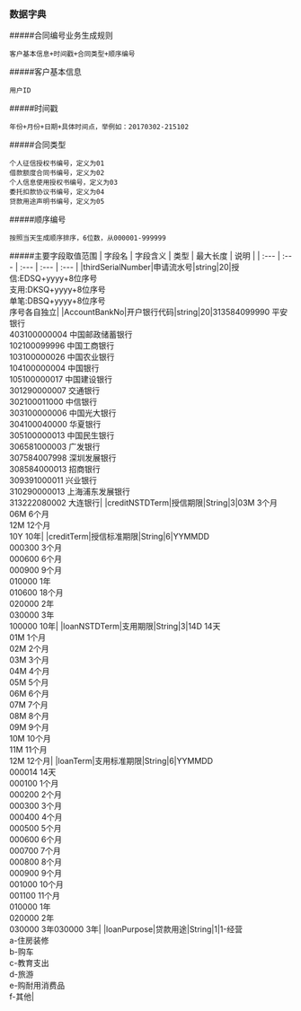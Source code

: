### 数据字典

#####合同编号业务生成规则
```
客户基本信息+时间戳+合同类型+顺序编号
```
#####客户基本信息
```
用户ID
```
#####时间戳
```
年份+月份+日期+具体时间点，举例如：20170302-215102
```
#####合同类型
```
个人征信授权书编号，定义为01
借款额度合同书编号，定义为02
个人信息使用授权书编号，定义为03
委托扣款协议书编号，定义为04
贷款用途声明书编号，定义为05
```
#####顺序编号
```
按照当天生成顺序排序，6位数，从000001-999999
```
#####主要字段取值范围
| 字段名 | 字段含义 | 类型 | 最大长度 | 说明 |
| :--- | :--- | :--- | :--- | :--- |
|thirdSerialNumber|申请流水号|string|20|授信:EDSQ+yyyy+8位序号<br>支用:DKSQ+yyyy+8位序号<br>单笔:DBSQ+yyyy+8位序号<br>序号各自独立|
|AccountBankNo|开户银行代码|string|20|313584099990 平安银行<br>403100000004 中国邮政储蓄银行<br>102100099996 中国工商银行<br>103100000026 中国农业银行<br>104100000004 中国银行<br>105100000017 中国建设银行<br>301290000007 交通银行<br>302100011000 中信银行<br>303100000006 中国光大银行<br>304100040000 华夏银行<br>305100000013 中国民生银行<br>306581000003 广发银行<br>307584007998 深圳发展银行<br>308584000013 招商银行<br>309391000011 兴业银行<br>310290000013 上海浦东发展银行<br>313222080002 大连银行|
|creditNSTDTerm|授信期限|String|3|03M 3个月<br>06M 6个月<br>12M 12个月<br>10Y 10年|
|creditTerm|授信标准期限|String|6|YYMMDD<br>000300 3个月<br>000600 6个月<br>000900 9个月<br>010000 1年<br>010600 18个月<br>020000 2年<br>030000 3年<br>100000 10年|
|loanNSTDTerm|支用期限|String|3|14D 14天<br>01M 1个月<br>02M 2个月<br>03M 3个月<br>04M 4个月<br>05M 5个月<br>06M 6个月<br>07M 7个月<br>08M 8个月<br>09M 9个月<br>10M 10个月<br>11M 11个月<br>12M 12个月|
|loanTerm|支用标准期限|String|6|YYMMDD<br>000014 14天<br>000100 1个月<br>000200 2个月<br>000300 3个月<br>000400 4个月<br>000500 5个月<br>000600 6个月<br>000700 7个月<br>000800 8个月<br>000900 9个月<br>001000 10个月<br>001100 11个月<br>010000 1年<br>020000 2年<br>030000 3年030000 3年|
|loanPurpose|贷款用途|String|1|1-经营<br>a-住房装修<br>b-购车<br>c-教育支出<br>d-旅游<br>e-购耐用消费品<br>f-其他|


